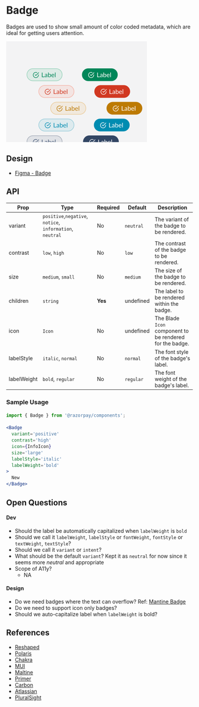 # Badge <!-- omit in toc -->
Badges are used to show small amount of color coded metadata, which are ideal for getting users attention.

<img src="./badge-thumbnail.png" width="380" />

## Design
- [Figma - Badge](https://www.figma.com/file/jubmQL9Z8V7881ayUD95ps/Blade---Payment-Light?node-id=8110%3A417)


## API

| Prop | Type | Required | Default | Description |
|---|---|---|---|---|
| variant | `positive`,`negative`, `notice`, `information`, `neutral` | No | `neutral` | The variant of the badge to be rendered. |
| contrast | `low`, `high` | No | `low` | The contrast of the badge to be rendered. |
| size | `medium`, `small` | No | `medium` | The size of the badge to be rendered. |
| children | `string` | **Yes** | undefined | The label to be rendered within the badge. |
| icon | `Icon` | No | undefined | The Blade `Icon` component to be rendered for the badge. |
| labelStyle | `italic`, `normal` | No | `normal` | The font style of the badge's label. |
| labelWeight | `bold`, `regular` | No | `regular` | The font weight of the badge's label. |

### Sample Usage
```jsx
import { Badge } from '@razorpay/components';

<Badge 
  variant='positive'
  contrast='high'
  icon={InfoIcon} 
  size='large' 
  labelStyle='italic' 
  labelWeight='bold'
>
  New
</Badge>
```

## Open Questions
#### Dev
- Should the label be automatically capitalized when `labelWeight` is `bold`
- Should we call it `labelWeight`, `labelStyle` or `fontWeight`, `fontStyle` or `textWeight`, `textStyle`?
- Should we call it `variant` or `intent`?
- What should be the default `variant`? Kept it as `neutral` for now since it seems more _neutral_ and appropriate
- Scope of A11y?
  - NA

#### Design
- Do we need badges where the text can overflow? Ref: [Mantine Badge](https://mantine.dev/core/badge/#full-width-and-overflow)
- Do we need to support icon only badges?
- Should we auto-capitalize label when `labelWeight` is bold?

## References
- [Reshaped](https://reshaped.so/content/docs/components/badge)
- [Polaris](https://polaris.shopify.com/components/badge)
- [Chakra](https://chakra-ui.com/docs/components/badge/)
- [MUI](https://mui.com/material-ui/react-badge/)
- [Maltine](https://mantine.dev/core/badge/)
- [Primer](https://primer.style/react/Label)
- [Carbon](https://carbondesignsystem.com/components/tag/usage/)
- [Atlassian](https://atlassian.design/components/badge/examples)
- [PluralSight](https://design-system.pluralsight.com/components/badge)